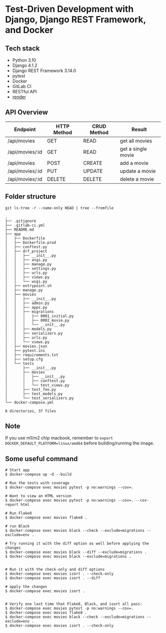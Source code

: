 # Test-Driven Development with Django, Django REST Framework, and Docker

## Tech stack
- Python 3.10
- Django 4.1.2
- Django REST Framework 3.14.0
- pytest
- Docker
- GitLab CI
- RESTful API
- [render](https://render.com/docs/deploy-django#update-your-app-for-render)


## API Overview

| Endpoint | HTTP Method | CRUD Method | Result |
| -------- | -------- | -------- | -------- |
| /api/movies | GET | READ | get all movies |
| /api/movies/:id | GET | READ | get a single movie |
| /api/movies | POST | CREATE | add a movie |
| /api/movies/:id | PUT | UPDATE | update a movie |
| /api/movies/:id | DELETE | DELETE | delete a movie |

## Folder structure
`git ls-tree -r --name-only HEAD | tree --fromfile`
```
.
├── .gitignore
├── .gitlab-ci.yml
├── README.md
├── app
│   ├── Dockerfile
│   ├── Dockerfile.prod
│   ├── conftest.py
│   ├── drf_project
│   │   ├── __init__.py
│   │   ├── asgi.py
│   │   ├── manage.py
│   │   ├── settings.py
│   │   ├── urls.py
│   │   ├── views.py
│   │   └── wsgi.py
│   ├── entrypoint.sh
│   ├── manage.py
│   ├── movies
│   │   ├── __init__.py
│   │   ├── admin.py
│   │   ├── apps.py
│   │   ├── migrations
│   │   │   ├── 0001_initial.py
│   │   │   ├── 0002_movie.py
│   │   │   └── __init__.py
│   │   ├── models.py
│   │   ├── serializers.py
│   │   ├── urls.py
│   │   └── views.py
│   ├── movies.json
│   ├── pytest.ini
│   ├── requirements.txt
│   ├── setup.cfg
│   └── tests
│       ├── __init__.py
│       ├── movies
│       │   ├── __init__.py
│       │   ├── conftest.py
│       │   └── test_views.py
│       ├── test_foo.py
│       ├── test_models.py
│       └── test_serializers.py
└── docker-compose.yml

6 directories, 37 files
```


## Note
If you use m1/m2 chip macbook, remember to `export DOCKER_DEFAULT_PLATFORM=linux/amd64` before building/running the image.


## Some useful command
```
# Start app
$ docker-compose up -d --build

# Run the tests with coverage
$ docker-compose exec movies pytest -p no:warnings --cov=.

# Want to view an HTML version
$ docker-compose exec movies pytest -p no:warnings --cov=. --cov-report html

# Run Flake8
$ docker-compose exec movies flake8 .

# run Black
$ docker-compose exec movies black --check --exclude=migrations --exclude=env .

# Try running it with the diff option as well before applying the changes
$ docker-compose exec movies black --diff --exclude=migrations .
$ docker-compose exec movies black --exclude=migrations .


# Run it with the check-only and diff options
$ docker-compose exec movies isort . --check-only
$ docker-compose exec movies isort . --diff

# apply the changes
$ docker-compose exec movies isort .


# Verify one last time that Flake8, Black, and isort all pass:
$ docker-compose exec movies pytest -p no:warnings --cov=.
$ docker-compose exec movies flake8 .
$ docker-compose exec movies black --check --exclude=migrations --exclude=env .
$ docker-compose exec movies isort . --check-only
```